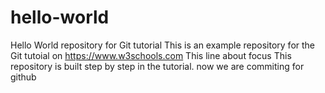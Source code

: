 # hello-world
Hello World repository for Git tutorial
This is an example repository for the Git tutoial on https://www.w3schools.com
This line about focus
This repository is built step by step in the tutorial.
now we are commiting for github
